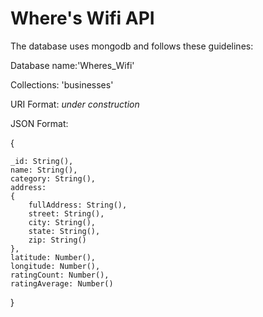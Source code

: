 Where's Wifi API
=============


The database uses mongodb and follows these guidelines:


Database name:'Wheres_Wifi'

Collections: 'businesses'

URI Format:
*under construction*

JSON Format:

{

    _id: String(),
    name: String(),
    category: String(),
    address:
    {
        fullAddress: String(),
        street: String(),
        city: String(),
        state: String(),
        zip: String()
    },
    latitude: Number(),
    longitude: Number(),
    ratingCount: Number(),
    ratingAverage: Number()
}